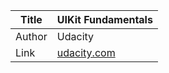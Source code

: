 Title  | UIKit Fundamentals
-------|-------------------
Author | Udacity
Link   | [udacity.com](https://www.udacity.com/course/uikit-fundamentals--ud788)
